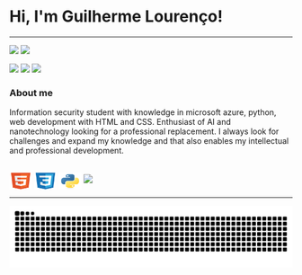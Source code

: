 # Hi, I'm Guilherme Lourenço! 

<hr>

<div>
  <img height="180em" src="https://github-readme-stats.vercel.app/api?username=Lourencobrah&show_icons=true&theme=dracula&include_all_commits=true&count_private=true"/>
  <img height="180em" src="https://github-readme-stats.vercel.app/api/top-langs/?username=Lourencobrah&layout=compact&langs_count=16&theme=dracula"/>
<div>

 <a href="https://www.instagram.com/Lourencobrah/" target="_blank"><img src="https://img.shields.io/badge/-Instagram-%23E4405F?style=for-the-badge&logo=instagram&logoColor=white" target="_blank"></a>
  <a href = "mailto: lourencospecter@gmail.com"><img src="https://img.shields.io/badge/-Gmail-%23333?style=for-the-badge&logo=gmail&logoColor=white" target="_blank"></a>
  <a href="https://www.linkedin.com/in/lourencovicente/" target="_blank"><img src="https://img.shields.io/badge/-LinkedIn-%230077B5?style=for-the-badge&logo=linkedin&logoColor=white" target="_blank"></a> 


### About me
Information security student with knowledge in microsoft azure, python, web development with HTML and CSS. Enthusiast of AI and nanotechnology looking for a professional replacement.
I always look for challenges and expand my knowledge and that also enables my intellectual and professional development.
  
<div style="display: inline_block"><br>
  <img align="center" alt="Rafa-HTML" height="30" width="40" src="https://raw.githubusercontent.com/devicons/devicon/master/icons/html5/html5-original.svg">
  <img align="center" alt="Rafa-CSS" height="30" width="40" src="https://raw.githubusercontent.com/devicons/devicon/master/icons/css3/css3-original.svg">
  <img align="center" alt="Rafa-Python" height="30" width="40" src="https://raw.githubusercontent.com/devicons/devicon/master/icons/python/python-original.svg">
  <img src="https://cdn.jsdelivr.net/gh/devicons/devicon/icons/javascript/javascript-plain.svg" />
</div>

<hr>
  
![Snake animation](https://github.com/Lourencobrah/Lourencobrah/blob/output/github-contribution-grid-snake.svg)
